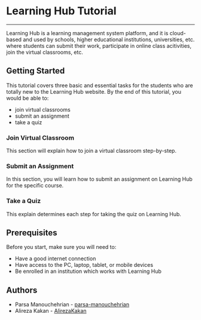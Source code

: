 # Learning Hub Tutorial

---

Learning Hub is a learning management system platform, and it is cloud-based and used by schools, higher educational institutions, universities, etc. where students can submit their work, participate in online class acitivities, join the virtual classrooms, etc.

## Getting Started

This tutorial covers three basic and essential tasks for the students who are totally new to the Learning Hub website. By the end of this tutorial, you would be able to:

* join virtual classrooms
* submit an assignment
* take a quiz

### Join Virtual Classroom

This section will explain how to join a virtual classroom step-by-step.

### Submit an Assignment

In this section, you will learn how to submit an assignment on Learning Hub for the specific course.

### Take a Quiz

This explain determines each step for taking the quiz on Learning Hub.

## Prerequisites

Before you start, make sure you will need to:

* Have a good internet connection
* Have access to the PC, laptop, tablet, or mobile devices
* Be enrolled in an institution which works with Learning Hub

## Authors

* Parsa Manouchehrian - [parsa-manouchehrian](https://github.com/parsa-manouchehrian)
* Alireza Kakan - [AlirezaKakan](https://github.com/AlirezaKakan)


